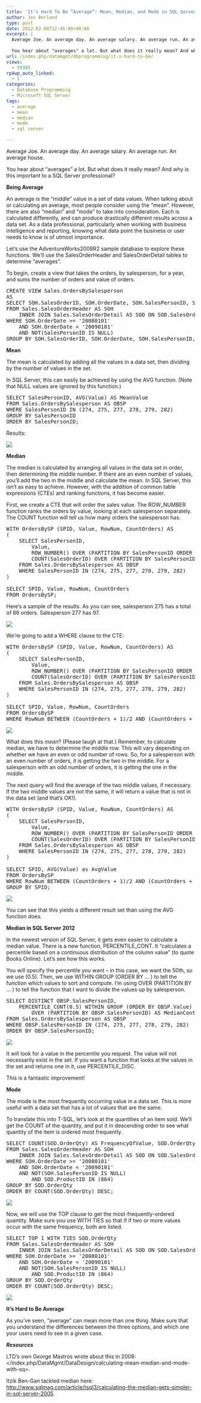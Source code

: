 ```yaml
---
title: 'It’s Hard To Be “Average”: Mean, Median, and Mode in SQL Server'
author: Jes Borland
type: post
date: 2012-02-08T12:45:00+00:00
excerpt: |
  Average Joe. An average day. An average salary. An average run. An average house. 
  
  You hear about "averages" a lot. But what does it really mean? And why is this important to a SQL Server professional?
url: /index.php/datamgmt/dbprogramming/it-s-hard-to-be/
views:
  - 59385
rp4wp_auto_linked:
  - 1
categories:
  - Database Programming
  - Microsoft SQL Server
tags:
  - average
  - mean
  - median
  - mode
  - sql server

---
```

Average Joe. An average day. An average salary. An average run. An average house. 

You hear about &#8220;averages&#8221; a lot. But what does it really mean? And why is this important to a SQL Server professional? 

**Being Average** 

An average is the &#8220;middle&#8221; value in a set of data values. When talking about or calculating an average, most people consider using the &#8220;mean&#8221;. However, there are also &#8220;median&#8221; and &#8220;mode&#8221; to take into consideration. Each is calculated differently, and can produce drastically different results across a data set. As a data professional, particularly when working with business intelligence and reporting, knowing what data point the business or user needs to know is of utmost importance. 

Let&#8217;s use the AdventureWorks2008R2 sample database to explore these functions. We&#8217;ll use the SalesOrderHeader and SalesOrderDetail tables to determine &#8220;averages&#8221;. 

To begin, create a view that takes the orders, by salesperson, for a year, and sums the number of orders and value of orders. 

<pre>CREATE VIEW Sales.OrdersBySalesperson 
AS 
SELECT SOH.SalesOrderID, SOH.OrderDate, SOH.SalesPersonID, SOH.CustomerID, SUM(SOD.OrderQty) AS Qty, SUM(SOD.LineTotal) AS Value
FROM Sales.SalesOrderHeader AS SOH 
	INNER JOIN Sales.SalesOrderDetail AS SOD ON SOD.SalesOrderID = SOH.SalesOrderID
WHERE SOH.OrderDate &gt;= '20080101' 
	AND SOH.OrderDate &lt; '20090101'
	AND NOT(SalesPersonID IS NULL)
GROUP BY SOH.SalesOrderID, SOH.OrderDate, SOH.SalesPersonID, SOH.CustomerID;</pre>

**Mean**

The mean is calculated by adding all the values in a data set, then dividing by the number of values in the set. 

In SQL Server, this can easily be achieved by using the AVG function. (Note that NULL values are ignored by this function.) 

<pre>SELECT SalesPersonID, AVG(Value) AS MeanValue 
FROM Sales.OrdersBySalesperson AS OBSP 
WHERE SalesPersonID IN (274, 275, 277, 278, 279, 282)
GROUP BY SalesPersonID 
ORDER BY SalesPersonID;</pre>

Results: 

![][1]

**Median** 

The median is calculated by arranging all values in the data set in order, then determining the middle number. If there are an even number of values, you&#8217;ll add the two in the middle and calculate the mean. In SQL Server, this isn&#8217;t as easy to achieve. However, with the addition of common table expressions (CTEs) and ranking functions, it has become easier. 

First, we create a CTE that will order the sales value. The ROW_NUMBER function ranks the orders by value, looking at each salesperson separately. The COUNT function will tell us how many orders the salesperson has. 

<pre>WITH OrdersBySP (SPID, Value, RowNum, CountOrders) AS  
(
	SELECT SalesPersonID, 
		Value, 
		ROW_NUMBER() OVER (PARTITION BY SalesPersonID ORDER BY Value), 
		COUNT(SalesOrderID) OVER (PARTITION BY SalesPersonID)
	FROM Sales.OrdersBySalesperson AS OBSP
	WHERE SalesPersonID IN (274, 275, 277, 278, 279, 282)
)

SELECT SPID, Value, RowNum, CountOrders
FROM OrdersBySP;</pre>

Here&#8217;s a sample of the results. As you can see, salesperson 275 has a total of 86 orders. Salesperson 277 has 97. 

![][2]

We&#8217;re going to add a WHERE clause to the CTE: 

<pre>WITH OrdersBySP (SPID, Value, RowNum, CountOrders) AS  
(
	SELECT SalesPersonID, 
		Value, 
		ROW_NUMBER() OVER (PARTITION BY SalesPersonID ORDER BY Value), 
		COUNT(SalesOrderID) OVER (PARTITION BY SalesPersonID)
	FROM Sales.OrdersBySalesperson AS OBSP 
	WHERE SalesPersonID IN (274, 275, 277, 278, 279, 282)
)

SELECT SPID, Value, RowNum, CountOrders 
FROM OrdersBySP
WHERE RowNum BETWEEN (CountOrders + 1)/2 AND (CountOrders + 2)/2;</pre>

![][3]

What does this _mean_? (Please laugh at that.) Remember, to calculate median, we have to determine the middle row. This will vary depending on whether we have an even or odd number of rows. So, for a salesperson with an even number of orders, it is getting the two in the middle. For a salesperson with an odd number of orders, it is getting the one in the middle. 

The next query will find the average of the two middle values, if necessary. If the two middle values are not the same, it will return a value that is not in the data set (and that’s OK!). 

<pre>WITH OrdersBySP (SPID, Value, RowNum, CountOrders) AS  
(
	SELECT SalesPersonID, 
		Value, 
		ROW_NUMBER() OVER (PARTITION BY SalesPersonID ORDER BY Value), 
		COUNT(SalesOrderID) OVER (PARTITION BY SalesPersonID)
	FROM Sales.OrdersBySalesperson AS OBSP 
	WHERE SalesPersonID IN (274, 275, 277, 278, 279, 282)
)

SELECT SPID, AVG(Value) as AvgValue 
FROM OrdersBySP
WHERE RowNum BETWEEN (CountOrders + 1)/2 AND (CountOrders + 2)/2 
GROUP BY SPID;</pre>

![][4]

You can see that this yields a different result set than using the AVG function does. 

**Median in SQL Server 2012** 

In the newest version of SQL Server, it gets even easier to calculate a median value. There is a new function, PERCENTILE_CONT. It &#8220;calculates a percentile based on a continuous distribution of the column value&#8221; (to quote Books Online). Let&#8217;s see how this works. 

You will specify the percentile you want &#8211; in this case, we want the 50th, so we use (0.5). Then, we use WITHIN GROUP (ORDER BY &#8230; ) to tell the function which values to sort and compute. I&#8217;m using OVER (PARTITION BY &#8230; ) to tell the function that I want to divide the values up by salesperson. 

<pre>SELECT DISTINCT OBSP.SalesPersonID, 
	PERCENTILE_CONT(0.5) WITHIN GROUP (ORDER BY OBSP.Value) 
		OVER (PARTITION BY OBSP.SalesPersonID) AS MedianCont 
FROM Sales.OrdersBySalesperson AS OBSP
WHERE OBSP.SalesPersonID IN (274, 275, 277, 278, 279, 282)
ORDER BY OBSP.SalesPersonID;</pre>

![][5]

It will look for a value in the percentile you request. The value will not necessarily exist in the set. If you want a function that looks at the values in the set and returns one in it, use PERCENTILE_DISC. 

This is a fantastic improvement! 

**Mode** 

The mode is the most frequently occurring value in a data set. This is more useful with a data set that has a lot of values that are the same. 

To translate this into T-SQL, let&#8217;s look at the quantities of an item sold. We&#8217;ll get the COUNT of the quantity, and put it in descending order to see what quantity of the item is ordered most frequently. 

<pre>SELECT COUNT(SOD.OrderQty) AS FrequencyOfValue, SOD.OrderQty
FROM Sales.SalesOrderHeader AS SOH 
	INNER JOIN Sales.SalesOrderDetail AS SOD ON SOD.SalesOrderID = SOH.SalesOrderID
WHERE SOH.OrderDate &gt;= '20080101' 
	AND SOH.OrderDate &lt; '20090101' 
	AND NOT(SOH.SalesPersonID IS NULL) 
		AND SOD.ProductID IN (864) 
GROUP BY SOD.OrderQty
ORDER BY COUNT(SOD.OrderQty) DESC;</pre>

![][6]

Now, we will use the TOP clause to get the most-frequently-ordered quantity. Make sure you use WITH TIES so that if if two or more values occur with the same frequency, both are listed. 

<pre>SELECT TOP 1 WITH TIES SOD.OrderQty
FROM Sales.SalesOrderHeader AS SOH 
	INNER JOIN Sales.SalesOrderDetail AS SOD ON SOD.SalesOrderID = SOH.SalesOrderID
WHERE SOH.OrderDate &gt;= '20080101' 
	AND SOH.OrderDate &lt; '20090101'  
	AND NOT(SOH.SalesPersonID IS NULL) 
		AND SOD.ProductID IN (864) 
GROUP BY SOD.OrderQty
ORDER BY COUNT(SOD.OrderQty) DESC;</pre>

![][7]

**It&#8217;s Hard to Be Average** 

As you&#8217;ve seen, &#8220;average&#8221; can mean more than one thing. Make sure that you understand the differences between the three options, and which one your users need to see in a given case. 

**_Resources_**

LTD&#8217;s own George Mastros wrote about this in 2008: </index.php/DataMgmt/DataDesign/calculating-mean-median-and-mode-with-sq>. 

Itzik Ben-Gan tackled median here: <http://www.sqlmag.com/article/tsql3/calculating-the-median-gets-simpler-in-sql-server-2005>.

 [1]: /wp-content/uploads/users/grrlgeek/mmm%20mean.JPG?mtime=1328707316 ""
 [2]: /wp-content/uploads/users/grrlgeek/mmm%20median%201.JPG?mtime=1328708140 ""
 [3]: /wp-content/uploads/users/grrlgeek/mmm%20median%202.JPG?mtime=1328708437 ""
 [4]: /wp-content/uploads/users/grrlgeek/mmm%20median%203.JPG?mtime=1328708609 ""
 [5]: /wp-content/uploads/users/grrlgeek/mmm%20median%204.JPG?mtime=1328711541 ""
 [6]: /wp-content/uploads/users/grrlgeek/mmm%20mode%201.JPG?mtime=1328711838 ""
 [7]: /wp-content/uploads/users/grrlgeek/MMM%20mode2.JPG?mtime=1328711969 ""